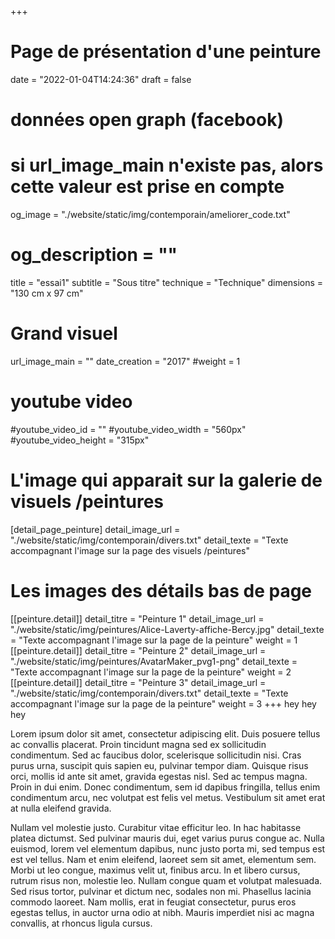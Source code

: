 +++
# Page de présentation d'une peinture
date = "2022-01-04T14:24:36"
draft = false
# données open graph (facebook)
# si url_image_main n'existe pas, alors cette valeur est prise en compte
og_image = "./website/static/img/contemporain/ameliorer_code.txt"
# og_description = "" 
title = "essai1"
subtitle = "Sous titre"
technique = "Technique"
dimensions = "130 cm x 97 cm"
# Grand visuel
url_image_main = ""
date_creation = "2017"
#weight = 1
# youtube video
#youtube_video_id = ""
#youtube_video_width = "560px"
#youtube_video_height = "315px"
# L'image qui apparait sur la galerie de visuels /peintures
[detail_page_peinture]
detail_image_url = "./website/static/img/contemporain/divers.txt"
detail_texte = "Texte accompagnant l'image sur la page des visuels /peintures"
# Les images des détails bas de page
[[peinture.detail]]
detail_titre = "Peinture 1"
detail_image_url = "./website/static/img/peintures/Alice-Laverty-affiche-Bercy.jpg"
detail_texte = "Texte accompagnant l'image sur la page de la peinture"
weight = 1
[[peinture.detail]]
detail_titre = "Peinture 2"
detail_image_url = "./website/static/img/peintures/AvatarMaker_pvg1-png"
detail_texte = "Texte accompagnant l'image sur la page de la peinture"
weight = 2
[[peinture.detail]]
detail_titre = "Peinture 3"
detail_image_url = "./website/static/img/contemporain/divers.txt"
detail_texte = "Texte accompagnant l'image sur la page de la peinture"
weight = 3
+++
hey hey hey


Lorem ipsum dolor sit amet, consectetur adipiscing elit. Duis posuere tellus ac convallis placerat. Proin tincidunt magna sed ex sollicitudin condimentum. Sed ac faucibus dolor, scelerisque sollicitudin nisi. Cras purus urna, suscipit quis sapien eu, pulvinar tempor diam. Quisque risus orci, mollis id ante sit amet, gravida egestas nisl. Sed ac tempus magna. Proin in dui enim. Donec condimentum, sem id dapibus fringilla, tellus enim condimentum arcu, nec volutpat est felis vel metus. Vestibulum sit amet erat at nulla eleifend gravida.

Nullam vel molestie justo. Curabitur vitae efficitur leo. In hac habitasse platea dictumst. Sed pulvinar mauris dui, eget varius purus congue ac. Nulla euismod, lorem vel elementum dapibus, nunc justo porta mi, sed tempus est est vel tellus. Nam et enim eleifend, laoreet sem sit amet, elementum sem. Morbi ut leo congue, maximus velit ut, finibus arcu. In et libero cursus, rutrum risus non, molestie leo. Nullam congue quam et volutpat malesuada. Sed risus tortor, pulvinar et dictum nec, sodales non mi. Phasellus lacinia commodo laoreet. Nam mollis, erat in feugiat consectetur, purus eros egestas tellus, in auctor urna odio at nibh. Mauris imperdiet nisi ac magna convallis, at rhoncus ligula cursus.



